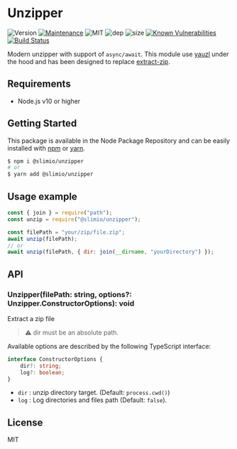 # Unzipper
![Version](https://img.shields.io/badge/dynamic/json.svg?url=https://raw.githubusercontent.com/SlimIO/unzipper/master/package.json?token=Aeue0P3eryCYRikk9tHZScyXOpqtMvFIks5ca-XwwA%3D%3D&query=$.version&label=Version)
[![Maintenance](https://img.shields.io/badge/Maintained%3F-yes-green.svg)](https://github.com/SlimIO/unzipper/commit-activity)
![MIT](https://img.shields.io/github/license/mashape/apistatus.svg)
![dep](https://img.shields.io/david/SlimIO/unzipper.svg)
![size](https://img.shields.io/bundlephobia/min/@slimio/unzipper.svg)
[![Known Vulnerabilities](https://snyk.io/test/github/SlimIO/unzipper/badge.svg?targetFile=package.json)](https://snyk.io/test/github/SlimIO/unzipper?targetFile=package.json)
[![Build Status](https://travis-ci.com/SlimIO/unzipper.svg?branch=master)](https://travis-ci.com/SlimIO/unzipper)

Modern unzipper with support of `async/await`. This module use [yauzl](https://github.com/thejoshwolfe/yauzl) under the hood and has been designed to replace [extract-zip](https://github.com/maxogden/extract-zip#readme).

## Requirements
- Node.js v10 or higher

## Getting Started

This package is available in the Node Package Repository and can be easily installed with [npm](https://docs.npmjs.com/getting-started/what-is-npm) or [yarn](https://yarnpkg.com).

```bash
$ npm i @slimio/unzipper
# or
$ yarn add @slimio/unzipper
```

## Usage example
```js
const { join } = require("path");
const unzip = require("@slimio/unzipper");

const filePath = "your/zip/file.zip";
await unzip(filePath);
// or
await unzip(filePath, { dir: join(__dirname, "yourDirectory") });
```

## API

### Unzipper(filePath: string, options?: Unzipper.ConstructorOptions): void

Extract a zip file

> ⚠️ dir must be an absolute path.

Available options are described by the following TypeScript interface:
```ts
interface ConstructorOptions {
    dir?: string;
    log?: boolean;
}
```

- `dir` : unzip directory target. (Default: `process.cwd()`)
- `log` : Log directories and files path (Default: `false`).

## License
MIT
